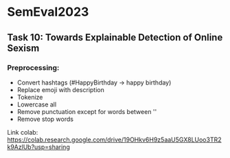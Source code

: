 # SemEval2023
## Task 10: Towards Explainable Detection of Online Sexism

### Preprocessing:
- Convert hashtags (#HappyBirthday -> happy birthday)
- Replace emoji with description
- Tokenize
- Lowercase all
- Remove punctuation except for words between \''
- Remove stop words

Link colab: https://colab.research.google.com/drive/19OHkv6H9z5aaU5GX8LUoo3TR2k9AzlUb?usp=sharing
